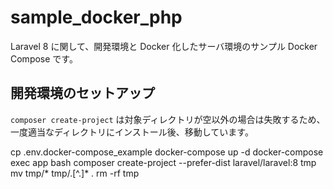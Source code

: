# sample_docker_php
Laravel 8 に関して、開発環境と Docker 化したサーバ環境のサンプル Docker Compose です。

## 開発環境のセットアップ
`composer create-project` は対象ディレクトリが空以外の場合は失敗するため、一度適当なディレクトリにインストール後、移動しています。

cp .env.docker-compose_example
docker-compose up -d
docker-compose exec app bash
composer create-project --prefer-dist laravel/laravel:8 tmp
mv tmp/* tmp/.[^\.]* .
rm -rf tmp
```
